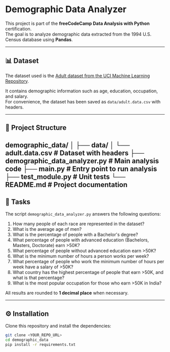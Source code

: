 # Demographic Data Analyzer

This project is part of the **freeCodeCamp Data Analysis with Python** certification.  
The goal is to analyze demographic data extracted from the 1994 U.S. Census database using **Pandas**.

---

## 📊 Dataset

The dataset used is the [Adult dataset from the UCI Machine Learning Repository](https://archive.ics.uci.edu/ml/datasets/adult).  

It contains demographic information such as age, education, occupation, and salary.  
For convenience, the dataset has been saved as `data/adult.data.csv` with headers.

---

## 🚀 Project Structure
demographic_data/
│
├── data/
│   └── adult.data.csv         # Dataset with headers
├── demographic_data_analyzer.py  # Main analysis code
├── main.py                       # Entry point to run analysis
├── test_module.py                # Unit tests
└── README.md                     # Project documentation
---

## 📝 Tasks

The script `demographic_data_analyzer.py` answers the following questions:

1. How many people of each race are represented in the dataset?
2. What is the average age of men?
3. What is the percentage of people with a Bachelor's degree?
4. What percentage of people with advanced education (Bachelors, Masters, Doctorate) earn >50K?
5. What percentage of people without advanced education earn >50K?
6. What is the minimum number of hours a person works per week?
7. What percentage of people who work the minimum number of hours per week have a salary of >50K?
8. What country has the highest percentage of people that earn >50K, and what is that percentage?
9. What is the most popular occupation for those who earn >50K in India?

All results are rounded to **1 decimal place** when necessary.

---

## ⚙️ Installation

Clone this repository and install the dependencies:

```bash
git clone <YOUR_REPO_URL>
cd demographic_data
pip install -r requirements.txt

